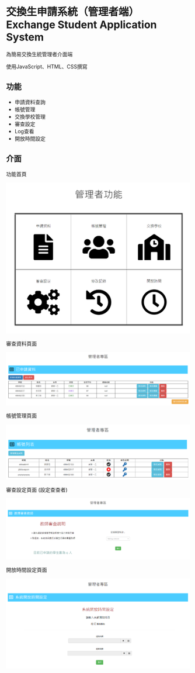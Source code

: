 # 交換生申請系統（管理者端） Exchange Student Application System

為簡易交換生統管理者介面端

使用JavaScript、HTML、CSS撰寫

## 功能

* 申請資料查詢
* 帳號管理
* 交換學校管理
* 審查設定
* Log查看
* 開放時間設定


## 介面

功能首頁

<img src="images/readme_images/mainpage.png">

審查資料頁面

<img src="images/readme_images/datapage.png">

帳號管理頁面

<img src="images/readme_images/account_manage.png">

審查設定頁面 (設定查查者)

<img src="images/readme_images/tchoose.png">

開放時間設定頁面

<img src="images/readme_images/time.png">
